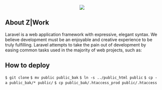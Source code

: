 <p align="center"><img src="https://laravel.com/assets/img/components/logo-laravel.svg"></p>

## About Z|Work

Laravel is a web application framework with expressive, elegant syntax. We believe development must be an enjoyable and creative experience to be truly fulfilling. Laravel attempts to take the pain out of development by easing common tasks used in the majority of web projects, such as:

## How to deploy

`$ git clone`
`$ mv public public_bak`
`$ ln -s ../public_html public`
`$ cp -a public_bak/* public/`
`$ cp public_bak/.htaccess_prod public/.htaccess`

